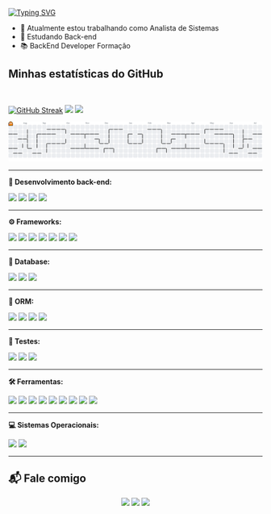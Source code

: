 <div>
  <p>
    <a href="https://git.io/typing-svg">
      <img src="https://readme-typing-svg.demolab.com?font=Fira+Code&size=28&pause=1000&duration=4000&color=8E44AD&vCenter=true&width=500&lines=%F0%9F%91%8B+Ol%C3%A1%2C+Sou+o+Vitor+Dur%C3%A3es;Desenvolvedor+Back-End" alt="Typing SVG" />
    </a>
  </p>
</div>


- 🔭 Atualmente estou trabalhando como Analista de Sistemas  
- 🌱 Estudando Back-end  
- 📚 BackEnd Developer Formação  

## Minhas estatísticas do GitHub

<div display="inline-block" align="left"><br>

[![GitHub Streak](https://streak-stats.demolab.com?user=VitorDuraes&theme=tokyonight&locale=pt_BR)](https://git.io/streak-stats)
![](https://github-readme-stats.vercel.app/api?username=VitorDuraes&show_icons=true&theme=tokyonight)
![](https://github-readme-stats.vercel.app/api/top-langs/?username=VitorDuraes&theme=tokyonight&custom_title=Linguagens%20mais%20usadas&layout=compact)
</div>

<picture>
  <source media="(prefers-color-scheme: dark)" srcset="https://raw.githubusercontent.com/VitorDuraes/VitorDuraes/output/pacman-contribution-graph-dark.svg">
  <source media="(prefers-color-scheme: light)" srcset="https://raw.githubusercontent.com/VitorDuraes/VitorDuraes/output/pacman-contribution-graph.svg">
  <img alt="Pac-Man contribution graph" src="https://raw.githubusercontent.com/VitorDuraes/VitorDuraes/output/pacman-contribution-graph.svg">
</picture>

---

**🧠 Desenvolvimento back-end:**

![](https://img.shields.io/badge/c%23-%23239120.svg?style=for-the-badge&logo=csharp&logoColor=white)
![](https://img.shields.io/badge/node.js-6DA55F?style=for-the-badge&logo=node.js&logoColor=white)
![](https://img.shields.io/badge/java-%23ED8B00.svg?style=for-the-badge&logo=openjdk&logoColor=white)
![](https://img.shields.io/badge/TypeScript-3178C6?style=for-the-badge&logo=typescript&logoColor=white)

---

**⚙️ Frameworks:**

![](https://img.shields.io/badge/.NET-5C2D91?style=for-the-badge&logo=.net&logoColor=white)
![](https://img.shields.io/badge/Entity_Framework-8C3D65?style=for-the-badge&logo=dotnet&logoColor=white)
![](https://img.shields.io/badge/NestJS-E0234E.svg?style=for-the-badge&logo=nestjs&logoColor=white)
![](https://img.shields.io/badge/React_Native-20232A.svg?style=for-the-badge&logo=react&logoColor=61DAFB)
![](https://img.shields.io/badge/Blazor-512BD4?style=for-the-badge&logo=blazor&logoColor=white)
![](https://img.shields.io/badge/Spring_Boot-6DB33F?style=for-the-badge&logo=springboot&logoColor=white)
![](https://img.shields.io/badge/Express.js-000000.svg?style=for-the-badge&logo=express&logoColor=white)

---

**💾 Database:**

![](https://img.shields.io/badge/MySQL-4479A1.svg?style=for-the-badge&logo=mysql&logoColor=white)
![](https://img.shields.io/badge/MongoDB-47A248.svg?style=for-the-badge&logo=mongodb&logoColor=white)
![](https://img.shields.io/badge/PostgreSQL-4169e1.svg?style=for-the-badge&logo=postgresql&logoColor=white)

---

**🔧 ORM:**

![](https://img.shields.io/badge/Sequelize-52B0E7.svg?style=for-the-badge&logo=sequelize&logoColor=white)
![](https://img.shields.io/badge/TypeORM-FE0803.svg?style=for-the-badge&logo=typeorm&logoColor=white)
![](https://img.shields.io/badge/Hibernate-59666C.svg?style=for-the-badge&logo=hibernate&logoColor=white)
![](https://img.shields.io/badge/Prisma-3982CE.svg?style=for-the-badge&logo=prisma&logoColor=white)

---

**🧪 Testes:**

![](https://img.shields.io/badge/Jest-C21325.svg?style=for-the-badge&logo=jest&logoColor=white)
![](https://img.shields.io/badge/Cypress-E5E5E5.svg?style=for-the-badge&logo=cypress&logoColor=058a5e)
![](https://img.shields.io/badge/Selenium-43B02A.svg?style=for-the-badge&logo=selenium&logoColor=white)

---

**🛠️ Ferramentas:**

![](https://img.shields.io/badge/VS_Code-007ACC.svg?style=for-the-badge&logo=visual-studio-code&logoColor=white)
![](https://img.shields.io/badge/Git-F05032.svg?style=for-the-badge&logo=git&logoColor=white)
![](https://img.shields.io/badge/Trello-0052CC.svg?style=for-the-badge&logo=trello&logoColor=white)
![](https://img.shields.io/badge/Miro-050038.svg?style=for-the-badge&logo=miro&logoColor=white)
![](https://img.shields.io/badge/Slack-4A154B.svg?style=for-the-badge&logo=slack&logoColor=white)
![](https://img.shields.io/badge/Discord-5865F2.svg?style=for-the-badge&logo=discord&logoColor=white)
![](https://img.shields.io/badge/Zoom-2D8CFF.svg?style=for-the-badge&logo=zoom&logoColor=white)
![](https://img.shields.io/badge/Jira-0A0FFF.svg?style=for-the-badge&logo=jira&logoColor=white)
![](https://img.shields.io/badge/Grafana-F46800.svg?style=for-the-badge&logo=grafana&logoColor=white)

---

**💻 Sistemas Operacionais:**

![](https://img.shields.io/badge/Windows-0078D6.svg?style=for-the-badge&logo=windows&logoColor=white)
![](https://img.shields.io/badge/MacOS-000000.svg?style=for-the-badge&logo=apple&logoColor=white)

---

## 📬 Fale comigo

<div align="center">

[![](https://img.shields.io/badge/🚀-Ver_Portfólio-8000e0?style=for-the-badge&logoColor=white)](https://portfoliovitorduraes-production.up.railway.app/)
[![](https://img.shields.io/badge/Microsoft_Outlook-0078D4?style=for-the-badge&logo=microsoft-outlook&logoColor=white)](mailto:vitordo09@hotmail.com)
[![](https://img.shields.io/badge/LinkedIn-0A66C2.svg?style=for-the-badge&logo=linkedin&logoColor=white)](https://www.linkedin.com/in/vitor-dur%C3%A3es-5080a2215/)

</div>


